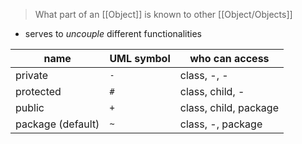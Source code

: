 > What part of an [[Object]] is known to other [[Object/Objects]]

- serves to _uncouple_ different functionalities

| name              | UML symbol | who can access        |
| ----------------- | ---------- | --------------------- |
| private           | `-`        | class, -, -           |
| protected         | `#`        | class, child, -       |
| public            | `+`        | class, child, package |
| package (default) | `~`        | class, -, package     |
